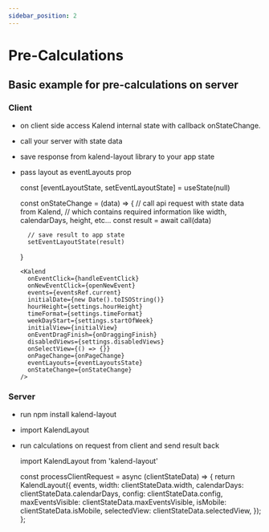```yaml
---
sidebar_position: 2
---
```


# Pre-Calculations

## Basic example for pre-calculations on server

### Client

- on client side access Kalend internal state with callback onStateChange.
- call your server with state data
- save response from kalend-layout library to your app state
- pass layout as eventLayouts prop


    const [eventLayoutState, setEventLayoutState] = useState(null)
    
    const onStateChange = (data) => {
        // call api request with state data from Kalend,
        // which contains required information like width, calendarDays, height, etc...
        const result = await call(data)

        // save result to app state
        setEventLayoutState(result)
    }

      <Kalend
        onEventClick={handleEventClick}
        onNewEventClick={openNewEvent}
        events={eventsRef.current}
        initialDate={new Date().toISOString()}
        hourHeight={settings.hourHeight}
        timeFormat={settings.timeFormat}
        weekDayStart={settings.startOfWeek}
        initialView={initialView}
        onEventDragFinish={onDraggingFinish}
        disabledViews={settings.disabledViews}
        onSelectView={() => {}}
        onPageChange={onPageChange}
        eventLayouts={eventLayoutsState}
        onStateChange={onStateChange}
      />


### Server

- run npm install kalend-layout
- import KalendLayout
- run calculations on request from client and send result back


    import KalendLayout from 'kalend-layout'
    
    const processClientRequest = async (clientStateData) => {
        return KalendLayout({
            events,
            width: clientStateData.width,
            calendarDays: clientStateData.calendarDays,
            config: clientStateData.config,
            maxEventsVisible: clientStateData.maxEventsVisible,
            isMobile: clientStateData.isMobile,
            selectedView: clientStateData.selectedView,
        });
    };

